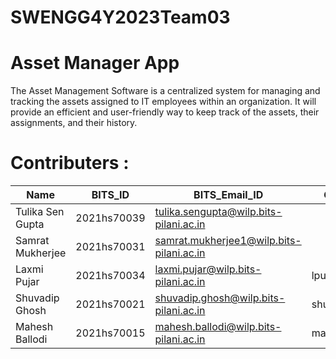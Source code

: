 # SWENGG4Y2023Team03

# Asset Manager App 

The Asset Management Software is a centralized system for managing and tracking the assets assigned to IT employees within an organization. It will provide an efficient and user-friendly way to keep track of the assets, their assignments, and their history.

# Contributers :

| Name             | BITS_ID      | BITS_Email_ID                              | Github_ID      |
| ---------------- | ------------ | -----------------------------------------  | -------------- |
| Tulika Sen Gupta | 2021hs70039  | tulika.sengupta@wilp.bits-pilani.ac.in     |                |
| Samrat Mukherjee | 2021hs70031  | samrat.mukherjee1@wilp.bits-pilani.ac.in   |                |
| Laxmi Pujar      | 2021hs70034  | laxmi.pujar@wilp.bits-pilani.ac.in         |  lpujar        |
| Shuvadip Ghosh   | 2021hs70021  | shuvadip.ghosh@wilp.bits-pilani.ac.in      |  shuvadipghosh |
| Mahesh Ballodi   | 2021hs70015  | mahesh.ballodi@wilp.bits-pilani.ac.in      |  mahiexe       |

